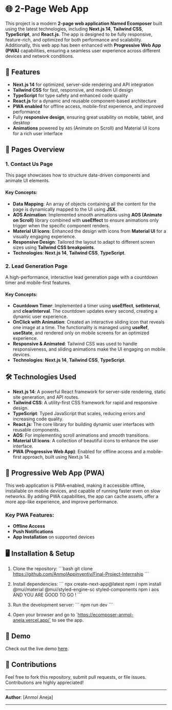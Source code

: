 
# 🌐 2-Page Web App

This project is a modern **2-page web application Named Ecomposer** built using the latest technologies, including **Next.js 14**, **Tailwind CSS**, **TypeScript**, and **React.js**. The app is designed to be fully responsive, feature-rich, and optimized for both performance and scalability. Additionally, this web app has been enhanced with **Progressive Web App (PWA)** capabilities, ensuring a seamless user experience across different devices and network conditions.

## 🚀 Features

- **Next.js 14** for optimized, server-side rendering and API integration
- **Tailwind CSS** for fast, responsive, and modern UI design
- **TypeScript** for type safety and enhanced code quality
- **React.js** for a dynamic and reusable component-based architecture
- **PWA enabled** for offline access, mobile-first experience, and improved performance
- Fully **responsive design**, ensuring great usability on mobile, tablet, and desktop
- **Animations** powered by `AOS` (Animate on Scroll) and Material UI Icons for a rich user interface

## 📄 Pages Overview

### 1. Contact Us Page

This page showcases how to structure data-driven components and animate UI elements.

#### Key Concepts:
- **Data Mapping**: An array of objects containing all the content for the page is dynamically mapped to the UI using **JSX**.
- **AOS Animation**: Implemented smooth animations using **AOS (Animate on Scroll)** library combined with **useEffect** to ensure animations only trigger when the specific component renders.
- **Material UI Icons**: Enhanced the design with icons from **Material UI** for a visually engaging experience.
- **Responsive Design**: Tailored the layout to adapt to different screen sizes using **Tailwind CSS breakpoints**.
- **Technologies**: **Next.js 14**, **Tailwind CSS**, **TypeScript**.


### 2. Lead Generation Page

A high-performance, interactive lead generation page with a countdown timer and mobile-first features.

#### Key Concepts:
- **Countdown Timer**: Implemented a timer using **useEffect**, **setInterval**, and **clearInterval**. The countdown updates every second, creating a dynamic user experience.
- **OnClick with Animation**: Created an interactive sliding icon that reveals one image at a time. The functionality is managed using **useRef**, **useState**, and rendered only on mobile screens for an optimized experience.
- **Responsive & Animated**: Tailwind CSS was used to handle responsiveness, and sliding animations make the UI engaging on mobile devices.
- **Technologies**: **Next.js 14**, **Tailwind CSS**, **TypeScript**.


## 🛠 Technologies Used

- **Next.js 14**: A powerful React framework for server-side rendering, static site generation, and API routes.
- **Tailwind CSS**: A utility-first CSS framework for rapid and responsive design.
- **TypeScript**: Typed JavaScript that scales, reducing errors and increasing code quality.
- **React.js**: The core library for building dynamic user interfaces with reusable components.
- **AOS**: For implementing scroll animations and smooth transitions.
- **Material UI Icons**: A collection of beautiful icons to enhance the user interface.
- **PWA (Progressive Web App)**: Enabled for offline access and a mobile-first approach, built using Next.js 14.

## 📱 Progressive Web App (PWA)

This web application is PWA-enabled, making it accessible offline, installable on mobile devices, and capable of running faster even on slow networks. By adding PWA capabilities, the app can cache assets, offer a more app-like experience, and improve performance.

### Key PWA Features:
- **Offline Access**
- **Push Notifications**
- **App Installation** on supported devices

## 🖥️ Installation & Setup

1. Clone the repository:
   \`\`\`bash
   git clone https://github.com/AnmolAppinventiv/Final-Project-Internship
   \`\`\`

2. Install dependencies:
   \`\`\`
   npx create-next-app@latest
   npm i
   npm install @mui/material @mui/styled-engine-sc styled-components
   npm i aos
   AND YOU ARE GOOD TO GO !
   \`\`\`

4. Run the development server:
   \`\`\`
      npm run dev
   \`\`\`

5. Open your browser and go to \`https://ecomposer-anmol-aneja.vercel.app/` to see the app.


## 🌟 Demo

Check out the live demo [here](https://ecomposer-anmol-aneja.vercel.app/).

## 🤝 Contributions

Feel free to fork this repository, submit pull requests, or file issues. Contributions are highly appreciated!

---

**Author**: [Anmol Aneja]

---

